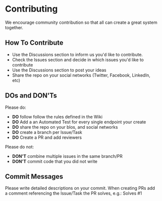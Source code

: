 Contributing
=========================

We encourage community contribution so that all can create a great system together.

How To Contribute
------------

* Use the Discussions section to inform us you'd like to contribute.
* Check the Issues section and decide in which issues you'd like to contribute
* Use the Discussions section to post your ideas
* Share the repo on your social networks (Twitter, Facebook, LinkedIn, etc)


DOs and DON'Ts
--------------

Please do:

* **DO** follow follow the rules defined in the Wiki
* **DO** Add a an Automated Test for every single endpoint your create
* **DO** share the repo on your blos, and social networks
* **DO** create a branch per Issue/Task
* **DO** Create a PR and add reviewers

Please do not:

* **DON'T** combine multiple issues in the same branch/PR
* **DON'T** commit code that you did not write

Commit Messages
---------------

Please write detailed descriptions on your commit.
When creating PRs add a comment referencing the Issue/Task the PR solves, e.g.:
Solves #1
